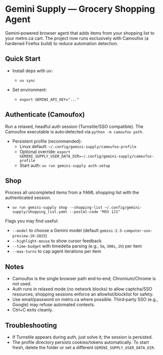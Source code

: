 Gemini Supply — Grocery Shopping Agent
======================================

Gemini‑powered browser agent that adds items from your shopping list to your metro.ca cart. The project now runs exclusively with Camoufox (a hardened Firefox build) to reduce automation detection.

Quick Start
-----------

- Install deps with uv:
  - `uv sync`

- Set environment:
  - `export GEMINI_API_KEY="..."`

Authenticate (Camoufox)
-----------------------

Run a relaxed, headful auth session (Turnstile/SSO compatible). The Camoufox executable is auto‑detected via `python -m camoufox path`.

- Persistent profile (recommended):
  - Linux default: `~/.config/gemini-supply/camoufox-profile`
  - Optional override: `export GEMINI_SUPPLY_USER_DATA_DIR=~/.config/gemini-supply/camoufox-profile`
  - Start auth: `uv run gemini-supply auth-setup`

Shop
----

Process all uncompleted items from a YAML shopping list with the authenticated session.

- `uv run gemini-supply shop --shopping-list ~/.config/gemini-supply/shopping_list.yaml --postal-code "M5V 1J1"`

Flags you may find useful:
- `--model` to choose a Gemini model (default `gemini-2.5-computer-use-preview-10-2025`)
- `--highlight-mouse` to show cursor feedback
- `--time-budget` with timedelta parsing (e.g., `5m`, `300s`, `1h`) per item
- `--max-turns` to cap agent iterations per item

Notes
-----

- Camoufox is the single browser path end‑to‑end; Chromium/Chrome is not used.
- Auth runs in relaxed mode (no network blocks) to allow captcha/SSO resources; shopping sessions enforce an allowlist/blocklist for safety.
- Use email/password on metro.ca where possible. Third‑party SSO (e.g., Google) may refuse automated contexts.
- Ctrl+C exits cleanly.

Troubleshooting
---------------

- If Turnstile appears during auth, just solve it; the session is persisted.
- The profile directory persists cookies/tokens automatically. To start fresh, delete the folder or set a different `GEMINI_SUPPLY_USER_DATA_DIR`.
